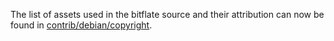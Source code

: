 The list of assets used in the bitflate source and their attribution can now be found in [contrib/debian/copyright](../contrib/debian/copyright).

